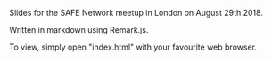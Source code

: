 Slides for the SAFE Network meetup in London on August 29th 2018.

Written in markdown using Remark.js.

To view, simply open "index.html" with your favourite web browser.
